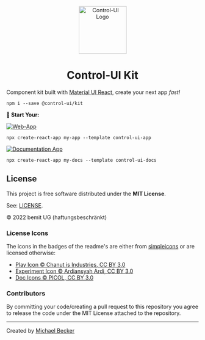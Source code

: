 <p align="center">
  <a href="https://control-ui.bemit.codes" rel="noopener noreferrer" target="_blank"><img width="125" src="https://control-ui.bemit.codes/logo.svg" alt="Control-UI Logo"></a>
</p>

<h1 align="center">Control-UI Kit</h1>

Component kit built with [Material UI React](https://material-ui.com), create your next app *fast!*

    npm i --save @control-ui/kit

**🚀 Start Your:**

[![Web-App](https://img.shields.io/badge/Web%20App-black?labelColor=green&logoColor=505050&style=for-the-badge)](https://control-ui.bemit.codes/app/overview)

    npx create-react-app my-app --template control-ui-app

[![Documentation App](https://img.shields.io/badge/Documentation%20App-black?labelColor=green&logoColor=505050&style=for-the-badge)](https://control-ui.bemit.codes/docs/overview)

    npx create-react-app my-docs --template control-ui-docs

## License

This project is free software distributed under the **MIT License**.

See: [LICENSE](LICENSE).

© 2022 bemit UG (haftungsbeschränkt)

### License Icons

The icons in the badges of the readme's are either from [simpleicons](https://simpleicons.org) or are licensed otherwise:

- [Play Icon © Chanut is Industries, CC BY 3.0](https://www.iconfinder.com/icons/928430/go_media_music_play_playing_start_icon) 
- [Experiment Icon © Ardiansyah Ardi, CC BY 3.0](https://www.iconfinder.com/icons/4951169/chemical_experiment_glass_lab_medical_icon) 
- [Doc Icons © PICOL, CC BY 3.0](https://www.iconfinder.com/iconsets/picol-vector) 

### Contributors

By committing your code/creating a pull request to this repository you agree to release the code under the MIT License attached to the repository.

***

Created by [Michael Becker](https://mlbr.xyz)
